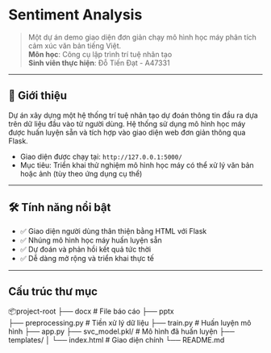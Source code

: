 # Sentiment Analysis

> Một dự án demo giao diện đơn giản chạy mô hình học máy phân tích cảm xúc văn bản tiếng Việt.  
> **Môn học**: Công cụ lập trình trí tuệ nhân tạo  
> **Sinh viên thực hiện**: Đỗ Tiến Đạt - A47331

---

## 🚀 Giới thiệu

Dự án xây dựng một hệ thống trí tuệ nhân tạo dự đoán thông tin đầu ra dựa trên dữ liệu đầu vào từ người dùng. Hệ thống sử dụng mô hình học máy được huấn luyện sẵn và tích hợp vào giao diện web đơn giản thông qua Flask.

- Giao diện được chạy tại: `http://127.0.0.1:5000/`
- Mục tiêu: Triển khai thử nghiệm mô hình học máy có thể xử lý văn bản hoặc ảnh (tùy theo ứng dụng cụ thể)

---

## 🛠️ Tính năng nổi bật

- ✅ Giao diện người dùng thân thiện bằng HTML với Flask  
- ✅ Nhúng mô hình học máy huấn luyện sẵn  
- ✅ Dự đoán và phản hồi kết quả tức thời  
- ✅ Dễ dàng mở rộng và triển khai thực tế

---

## Cấu trúc thư mục

📦project-root
├── docx                       # File báo cáo 
├── pptx                       
├── preprocessing.py           # Tiền xử lý dữ liệu
├── train.py                   # Huấn luyện mô hình
├── app.py
├── svc_model.pkl/             # Mô hình đã huấn luyện
├── templates/
│   └── index.html             # Giao diện chính
└── README.md



